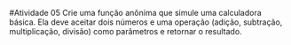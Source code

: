 #Atividade 05
Crie uma função anônima que simule uma calculadora básica. Ela deve
aceitar dois números e uma operação (adição, subtração, multiplicação,
divisão) como parâmetros e retornar o resultado.